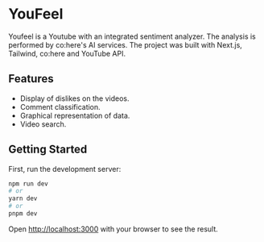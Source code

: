 
# YouFeel

Youfeel is a Youtube with an integrated sentiment analyzer. The analysis is performed by co:here's AI services. The project was built with Next.js, Tailwind, co:here and YouTube API.


## Features

- Display of dislikes on the videos.
- Comment classification.
- Graphical representation of data.
- Video search.


## Getting Started

First, run the development server:

```bash
npm run dev
# or
yarn dev
# or
pnpm dev
```

Open [http://localhost:3000](http://localhost:3000) with your browser to see the result.
